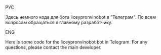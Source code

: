 РУС

Здесь немного кода для бота liceypronvinobot в "Телеграм". По всем вопросам обращаться к главному разработчику.

ENG

Here is some code for the liceypronvinobot bot in Telegram. For any questions, please contact the main developer.
